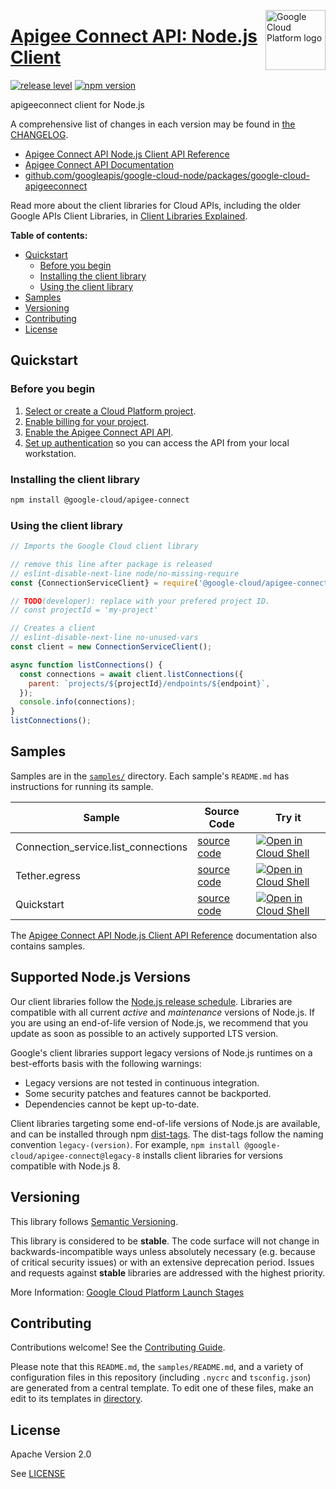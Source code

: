 [//]: # "This README.md file is auto-generated, all changes to this file will be lost."
[//]: # "To regenerate it, use `python -m synthtool`."
<img src="https://avatars2.githubusercontent.com/u/2810941?v=3&s=96" alt="Google Cloud Platform logo" title="Google Cloud Platform" align="right" height="96" width="96"/>

# [Apigee Connect API: Node.js Client](https://github.com/googleapis/google-cloud-node/tree/main/packages/google-cloud-apigeeconnect)

[![release level](https://img.shields.io/badge/release%20level-stable-brightgreen.svg?style=flat)](https://cloud.google.com/terms/launch-stages)
[![npm version](https://img.shields.io/npm/v/@google-cloud/apigee-connect.svg)](https://www.npmjs.org/package/@google-cloud/apigee-connect)




apigeeconnect client for Node.js


A comprehensive list of changes in each version may be found in
[the CHANGELOG](https://github.com/googleapis/google-cloud-node/tree/main/packages/google-cloud-apigeeconnect/CHANGELOG.md).

* [Apigee Connect API Node.js Client API Reference][client-docs]
* [Apigee Connect API Documentation][product-docs]
* [github.com/googleapis/google-cloud-node/packages/google-cloud-apigeeconnect](https://github.com/googleapis/google-cloud-node/tree/main/packages/google-cloud-apigeeconnect)

Read more about the client libraries for Cloud APIs, including the older
Google APIs Client Libraries, in [Client Libraries Explained][explained].

[explained]: https://cloud.google.com/apis/docs/client-libraries-explained

**Table of contents:**


* [Quickstart](#quickstart)
  * [Before you begin](#before-you-begin)
  * [Installing the client library](#installing-the-client-library)
  * [Using the client library](#using-the-client-library)
* [Samples](#samples)
* [Versioning](#versioning)
* [Contributing](#contributing)
* [License](#license)

## Quickstart

### Before you begin

1.  [Select or create a Cloud Platform project][projects].
1.  [Enable billing for your project][billing].
1.  [Enable the Apigee Connect API API][enable_api].
1.  [Set up authentication][auth] so you can access the
    API from your local workstation.

### Installing the client library

```bash
npm install @google-cloud/apigee-connect
```


### Using the client library

```javascript
// Imports the Google Cloud client library

// remove this line after package is released
// eslint-disable-next-line node/no-missing-require
const {ConnectionServiceClient} = require('@google-cloud/apigee-connect');

// TODO(developer): replace with your prefered project ID.
// const projectId = 'my-project'

// Creates a client
// eslint-disable-next-line no-unused-vars
const client = new ConnectionServiceClient();

async function listConnections() {
  const connections = await client.listConnections({
    parent: `projects/${projectId}/endpoints/${endpoint}`,
  });
  console.info(connections);
}
listConnections();

```



## Samples

Samples are in the [`samples/`](https://github.com/googleapis/google-cloud-node/tree/main/packages/google-cloud-apigeeconnect/samples) directory. Each sample's `README.md` has instructions for running its sample.

| Sample                      | Source Code                       | Try it |
| --------------------------- | --------------------------------- | ------ |
| Connection_service.list_connections | [source code](https://github.com/googleapis/google-cloud-node/blob/main/packages/google-cloud-apigeeconnect/samples/generated/v1/connection_service.list_connections.js) | [![Open in Cloud Shell][shell_img]](https://console.cloud.google.com/cloudshell/open?git_repo=https://github.com/googleapis/google-cloud-node&page=editor&open_in_editor=packages/google-cloud-apigeeconnect/samples/generated/v1/connection_service.list_connections.js,packages/google-cloud-apigeeconnect/samples/README.md) |
| Tether.egress | [source code](https://github.com/googleapis/google-cloud-node/blob/main/packages/google-cloud-apigeeconnect/samples/generated/v1/tether.egress.js) | [![Open in Cloud Shell][shell_img]](https://console.cloud.google.com/cloudshell/open?git_repo=https://github.com/googleapis/google-cloud-node&page=editor&open_in_editor=packages/google-cloud-apigeeconnect/samples/generated/v1/tether.egress.js,packages/google-cloud-apigeeconnect/samples/README.md) |
| Quickstart | [source code](https://github.com/googleapis/google-cloud-node/blob/main/packages/google-cloud-apigeeconnect/samples/quickstart.js) | [![Open in Cloud Shell][shell_img]](https://console.cloud.google.com/cloudshell/open?git_repo=https://github.com/googleapis/google-cloud-node&page=editor&open_in_editor=packages/google-cloud-apigeeconnect/samples/quickstart.js,packages/google-cloud-apigeeconnect/samples/README.md) |



The [Apigee Connect API Node.js Client API Reference][client-docs] documentation
also contains samples.

## Supported Node.js Versions

Our client libraries follow the [Node.js release schedule](https://github.com/nodejs/release#release-schedule).
Libraries are compatible with all current _active_ and _maintenance_ versions of
Node.js.
If you are using an end-of-life version of Node.js, we recommend that you update
as soon as possible to an actively supported LTS version.

Google's client libraries support legacy versions of Node.js runtimes on a
best-efforts basis with the following warnings:

* Legacy versions are not tested in continuous integration.
* Some security patches and features cannot be backported.
* Dependencies cannot be kept up-to-date.

Client libraries targeting some end-of-life versions of Node.js are available, and
can be installed through npm [dist-tags](https://docs.npmjs.com/cli/dist-tag).
The dist-tags follow the naming convention `legacy-(version)`.
For example, `npm install @google-cloud/apigee-connect@legacy-8` installs client libraries
for versions compatible with Node.js 8.

## Versioning

This library follows [Semantic Versioning](http://semver.org/).



This library is considered to be **stable**. The code surface will not change in backwards-incompatible ways
unless absolutely necessary (e.g. because of critical security issues) or with
an extensive deprecation period. Issues and requests against **stable** libraries
are addressed with the highest priority.






More Information: [Google Cloud Platform Launch Stages][launch_stages]

[launch_stages]: https://cloud.google.com/terms/launch-stages

## Contributing

Contributions welcome! See the [Contributing Guide](https://github.com/googleapis/google-cloud-node/blob/main/CONTRIBUTING.md).

Please note that this `README.md`, the `samples/README.md`,
and a variety of configuration files in this repository (including `.nycrc` and `tsconfig.json`)
are generated from a central template. To edit one of these files, make an edit
to its templates in
[directory](https://github.com/googleapis/synthtool).

## License

Apache Version 2.0

See [LICENSE](https://github.com/googleapis/google-cloud-node/blob/main/LICENSE)

[client-docs]: https://cloud.google.com/nodejs/docs/reference/apigee-connect/latest
[product-docs]: https://cloud.google.com/apigee/docs/hybrid/v1.3/apigee-connect/
[shell_img]: https://gstatic.com/cloudssh/images/open-btn.png
[projects]: https://console.cloud.google.com/project
[billing]: https://support.google.com/cloud/answer/6293499#enable-billing
[enable_api]: https://console.cloud.google.com/flows/enableapi?apiid=apigeeconnect.googleapis.com
[auth]: https://cloud.google.com/docs/authentication/external/set-up-adc-local


[//]: # "partials.introduction"